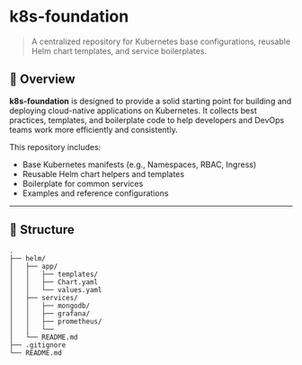 # k8s-foundation

> A centralized repository for Kubernetes base configurations, reusable Helm chart templates, and service boilerplates.

## 📘 Overview

**k8s-foundation** is designed to provide a solid starting point for building and deploying cloud-native applications on Kubernetes. It collects best practices, templates, and boilerplate code to help developers and DevOps teams work more efficiently and consistently.

This repository includes:

- Base Kubernetes manifests (e.g., Namespaces, RBAC, Ingress)
- Reusable Helm chart helpers and templates
- Boilerplate for common services
- Examples and reference configurations

---

## 📁 Structure

```plaintext
.
├── helm/
│   ├── app/
│   │   ├── templates/
│   │   ├── Chart.yaml
│   │   └── values.yaml
│   ├── services/
│   │   ├── mongodb/
│   │   ├── grafana/
│   │   ├── prometheus/
│   │   └── 
│   └── README.md
├── .gitignore
└── README.md
